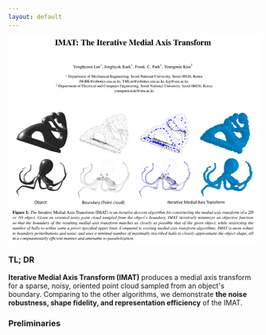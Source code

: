 ```yaml
---
layout: default
---
```


![teaser](./image/teaser.PNG)

### TL; DR
__Iterative Medial Axis Transform (IMAT)__ produces a medial axis transform for a sparse, noisy, oriented point cloud sampled from an object's boundary. Comparing to the other algorithms, we demonstrate __the noise robustness, shape fidelity, and representation efficiency__ of the IMAT.

### Preliminaries  
